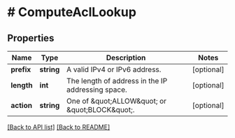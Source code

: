 # # ComputeAclLookup

## Properties

Name | Type | Description | Notes
------------ | ------------- | ------------- | -------------
**prefix** | **string** | A valid IPv4 or IPv6 address. | [optional] 
**length** | **int** | The length of address in the IP addressing space. | [optional] 
**action** | **string** | One of \&quot;ALLOW\&quot; or \&quot;BLOCK\&quot;. | [optional] 


[[Back to API list]](../../README.md#endpoints) [[Back to README]](../../README.md)
